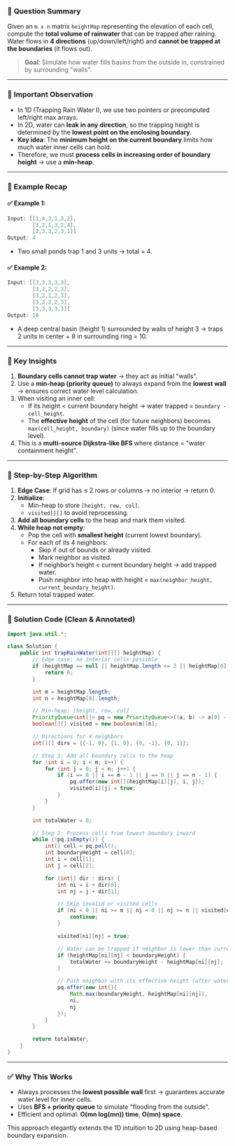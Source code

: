 ### 🔹 **Question Summary**

Given an `m x n` matrix `heightMap` representing the elevation of each cell, compute the **total volume of rainwater** that can be trapped after raining.  
Water flows in **4 directions** (up/down/left/right) and **cannot be trapped at the boundaries** (it flows out).

> **Goal**: Simulate how water fills basins from the outside in, constrained by surrounding "walls".

---

### 🔹 **Important Observation**

- In 1D (Trapping Rain Water I), we use two pointers or precomputed left/right max arrays.
- In 2D, water can **leak in any direction**, so the trapping height is determined by the **lowest point on the enclosing boundary**.
- **Key idea**: The **minimum height on the current boundary** limits how much water inner cells can hold.
- Therefore, we must **process cells in increasing order of boundary height** → use a **min-heap**.

---

### 🔹 **Example Recap**

#### ✅ Example 1:
```java
Input: [[1,4,3,1,3,2],
        [3,2,1,3,2,4],
        [2,3,3,2,3,1]]
Output: 4
```
- Two small ponds trap 1 and 3 units → total = 4.

#### ✅ Example 2:
```java
Input: [[3,3,3,3,3],
        [3,2,2,2,3],
        [3,2,1,2,3],
        [3,2,2,2,3],
        [3,3,3,3,3]]
Output: 10
```
- A deep central basin (height 1) surrounded by walls of height 3 → traps 2 units in center + 8 in surrounding ring = 10.

---

### 🔹 **Key Insights**

1. **Boundary cells cannot trap water** → they act as initial "walls".
2. Use a **min-heap (priority queue)** to always expand from the **lowest wall** → ensures correct water level calculation.
3. When visiting an inner cell:
   - If its height < current boundary height → water trapped = `boundary - cell_height`.
   - The **effective height** of the cell (for future neighbors) becomes `max(cell_height, boundary)` (since water fills up to the boundary level).
4. This is a **multi-source Dijkstra-like BFS** where distance = "water containment height".

---

### 🔹 **Step-by-Step Algorithm**

1. **Edge Case**: If grid has ≤ 2 rows or columns → no interior → return 0.
2. **Initialize**:
   - Min-heap to store `[height, row, col]`.
   - `visited[][]` to avoid reprocessing.
3. **Add all boundary cells** to the heap and mark them visited.
4. **While heap not empty**:
   - Pop the cell with **smallest height** (current lowest boundary).
   - For each of its 4 neighbors:
     - Skip if out of bounds or already visited.
     - Mark neighbor as visited.
     - If neighbor’s height < current boundary height → add trapped water.
     - Push neighbor into heap with height = `max(neighbor_height, current_boundary_height)`.
5. Return total trapped water.

---

### 🔹 **Solution Code (Clean & Annotated)**

```java
import java.util.*;

class Solution {
    public int trapRainWater(int[][] heightMap) {
        // Edge case: no interior cells possible
        if (heightMap == null || heightMap.length <= 2 || heightMap[0].length <= 2) {
            return 0;
        }

        int m = heightMap.length;
        int n = heightMap[0].length;

        // Min-heap: [height, row, col]
        PriorityQueue<int[]> pq = new PriorityQueue<>((a, b) -> a[0] - b[0]);
        boolean[][] visited = new boolean[m][n];

        // Directions for 4 neighbors
        int[][] dirs = {{-1, 0}, {1, 0}, {0, -1}, {0, 1}};

        // Step 1: Add all boundary cells to the heap
        for (int i = 0; i < m; i++) {
            for (int j = 0; j < n; j++) {
                if (i == 0 || i == m - 1 || j == 0 || j == n - 1) {
                    pq.offer(new int[]{heightMap[i][j], i, j});
                    visited[i][j] = true;
                }
            }
        }

        int totalWater = 0;

        // Step 2: Process cells from lowest boundary inward
        while (!pq.isEmpty()) {
            int[] cell = pq.poll();
            int boundaryHeight = cell[0];
            int i = cell[1];
            int j = cell[2];

            for (int[] dir : dirs) {
                int ni = i + dir[0];
                int nj = j + dir[1];

                // Skip invalid or visited cells
                if (ni < 0 || ni >= m || nj < 0 || nj >= n || visited[ni][nj]) {
                    continue;
                }

                visited[ni][nj] = true;

                // Water can be trapped if neighbor is lower than current boundary
                if (heightMap[ni][nj] < boundaryHeight) {
                    totalWater += boundaryHeight - heightMap[ni][nj];
                }

                // Push neighbor with its effective height (after water fills)
                pq.offer(new int[]{
                    Math.max(boundaryHeight, heightMap[ni][nj]),
                    ni,
                    nj
                });
            }
        }

        return totalWater;
    }
}
```

---

### ✅ Why This Works

- Always processes the **lowest possible wall** first → guarantees accurate water level for inner cells.
- Uses **BFS + priority queue** to simulate "flooding from the outside".
- Efficient and optimal: **O(mn log(mn)) time**, **O(mn) space**.

This approach elegantly extends the 1D intuition to 2D using heap-based boundary expansion.
